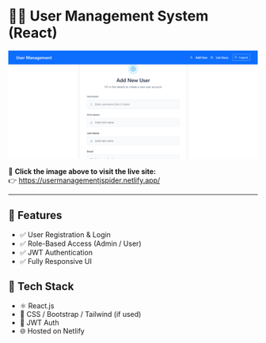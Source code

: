# 🧑‍💼 User Management System (React)

[![User Management Website Preview](./assets/website.png)](https://usermanagementjspider.netlify.app/)

🔗 **Click the image above to visit the live site:**  
👉 https://usermanagementjspider.netlify.app/

---

## 📌 Features
- ✅ User Registration & Login
- ✅ Role-Based Access (Admin / User)
- ✅ JWT Authentication
- ✅ Fully Responsive UI

## 🚀 Tech Stack
- ⚛️ React.js
- 🎨 CSS / Bootstrap / Tailwind (if used)
- 🔐 JWT Auth
- 🌐 Hosted on Netlify

